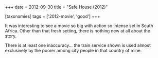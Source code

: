 +++
date = 2012-09-30
title = "Safe House (2012)"

[taxonomies]
tags = ['2012-movie', 'good']
+++

It was interesting to see a movie so big with action so intense set in
South Africa. Other than that fresh setting, there is nothing new at all
about the story.

There is at least one inaccuracy\... the train service shown is used
almost exclusively by the poorer among city people in that country of
mine.
